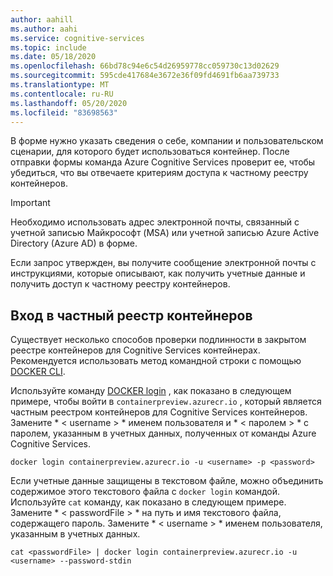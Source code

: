 ```yaml
---
author: aahill
ms.author: aahi
ms.service: cognitive-services
ms.topic: include
ms.date: 05/18/2020
ms.openlocfilehash: 66bd78c94e6c54d26959778cc059730c13d02629
ms.sourcegitcommit: 595cde417684e3672e36f09fd4691fb6aa739733
ms.translationtype: MT
ms.contentlocale: ru-RU
ms.lasthandoff: 05/20/2020
ms.locfileid: "83698563"
---
```

В форме нужно указать сведения о себе, компании и пользовательском сценарии, для которого будет использоваться контейнер. После отправки формы команда Azure Cognitive Services проверит ее, чтобы убедиться, что вы отвечаете критериям доступа к частному реестру контейнеров.

> [!IMPORTANT]
> Необходимо использовать адрес электронной почты, связанный с учетной записью Майкрософт (MSA) или учетной записью Azure Active Directory (Azure AD) в форме.

Если запрос утвержден, вы получите сообщение электронной почты с инструкциями, которые описывают, как получить учетные данные и получить доступ к частному реестру контейнеров.

## <a name="log-in-to-the-private-container-registry"></a>Вход в частный реестр контейнеров

Существует несколько способов проверки подлинности в закрытом реестре контейнеров для Cognitive Services контейнерах. Рекомендуется использовать метод командной строки с помощью [DOCKER CLI](https://docs.docker.com/engine/reference/commandline/cli/).

Используйте команду [DOCKER login](https://docs.docker.com/engine/reference/commandline/login/) , как показано в следующем примере, чтобы войти в `containerpreview.azurecr.io` , который является частным реестром контейнеров для Cognitive Services контейнеров. Замените * \< username \> * именем пользователя и * \< паролем \> * с паролем, указанным в учетных данных, полученных от команды Azure Cognitive Services.

```
docker login containerpreview.azurecr.io -u <username> -p <password>
```

Если учетные данные защищены в текстовом файле, можно объединить содержимое этого текстового файла с `docker login` командой. Используйте `cat` команду, как показано в следующем примере. Замените * \< passwordFile \> * на путь и имя текстового файла, содержащего пароль. Замените * \< username \> * именем пользователя, указанным в учетных данных.

```
cat <passwordFile> | docker login containerpreview.azurecr.io -u <username> --password-stdin
```

